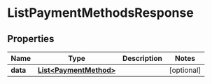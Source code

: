 

# ListPaymentMethodsResponse



## Properties

| Name | Type | Description | Notes |
|------------ | ------------- | ------------- | -------------|
|**data** | [**List&lt;PaymentMethod&gt;**](PaymentMethod.md) |  |  [optional] |




